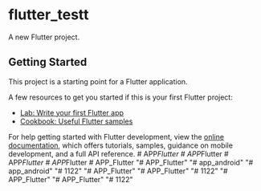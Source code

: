 # flutter_testt

A new Flutter project.

## Getting Started

This project is a starting point for a Flutter application.

A few resources to get you started if this is your first Flutter project:

- [Lab: Write your first Flutter app](https://docs.flutter.dev/get-started/codelab)
- [Cookbook: Useful Flutter samples](https://docs.flutter.dev/cookbook)

For help getting started with Flutter development, view the
[online documentation](https://docs.flutter.dev/), which offers tutorials,
samples, guidance on mobile development, and a full API reference.
#   A P P _ F l u t t e r  
 #   A P P _ F l u t t e r  
 #   A P P _ F l u t t e r  
 #   A P P _ F l u t t e r  
 #   A P P _ F l u t t e r  
 "# APP_Flutter" 
"# app_android" 
"# app_android" 
"# 1122" 
"# APP_Flutter" 
"# APP_Flutter" 
"# 1122" 
"# APP_Flutter" 
"# APP_Flutter" 
"# 1122" 
